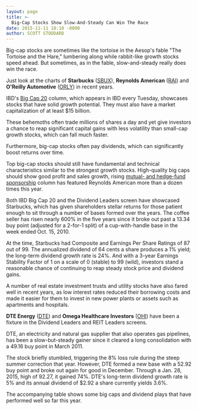 ```yaml
---
layout: page
title: >-
  Big-Cap Stocks Show Slow-And-Steady Can Win The Race
date: 2015-11-11 18:10 -0800
author: SCOTT STODDARD
---
```





Big-cap stocks are sometimes like the tortoise in the Aesop's fable "The Tortoise and the Hare," lumbering along while rabbit-like growth stocks speed ahead. But sometimes, as in the fable, slow-and-steady really does win the race.


Just look at the charts of **Starbucks** ([SBUX](https://research.investors.com/quote.aspx?symbol=SBUX)), **Reynolds American** ([RAI](https://research.investors.com/quote.aspx?symbol=RAI)) and **O'Reilly Automotive** ([ORLY](https://research.investors.com/quote.aspx?symbol=ORLY)) in recent years.


IBD's [Big Cap 20](http://news.investors.com/investing/inside-big-cap-20.htm) column, which appears in IBD every Tuesday, showcases stocks that have solid growth potential. They must also have a market capitalization of at least \$15 billion.


These behemoths often trade millions of shares a day and yet give investors a chance to reap significant capital gains with less volatility than small-cap growth stocks, which can fall much faster.


Furthermore, big-cap stocks often pay dividends, which can significantly boost returns over time.


Top big-cap stocks should still have fundamental and technical characteristics similar to the strongest growth stocks. High-quality big caps should show good profit and sales growth, rising [mutual- and hedge-fund sponsorship](http://news.investors.com/investing/the-income-investor.htm) column has featured Reynolds American more than a dozen times this year.


Both IBD Big Cap 20 and the Dividend Leaders screen have showcased Starbucks, which has given shareholders stellar returns for those patient enough to sit through a number of bases formed over the years. The coffee seller has risen nearly 600% in the five years since it broke out past a 13.34 buy point (adjusted for a 2-for-1 split) of a cup-with-handle base in the week ended Oct. 15, 2010.


At the time, Starbucks had Composite and Earnings Per Share Ratings of 87 out of 99. The annualized dividend of 64 cents a share produces a 1% yield; the long-term dividend growth rate is 24%. And with a 3-year Earnings Stability Factor of 1 on a scale of 0 (stable) to 99 (wild), investors stand a reasonable chance of continuing to reap steady stock price and dividend gains.


A number of real estate investment trusts and utility stocks have also fared well in recent years, as low interest rates reduced their borrowing costs and made it easier for them to invest in new power plants or assets such as apartments and hospitals.


**DTE Energy** ([DTE](https://research.investors.com/quote.aspx?symbol=DTE)) and **Omega Healthcare Investors** ([OHI](https://research.investors.com/quote.aspx?symbol=OHI)) have been a fixture in the Dividend Leaders and REIT Leaders screens.


DTE, an electricity and natural gas supplier that also operates gas pipelines, has been a slow-but-steady gainer since it cleared a long consolidation with a 49.16 buy point in March 2011.


The stock briefly stumbled, triggering the 8% loss rule during the steep summer correction that year. However, DTE formed a new base with a 52.92 buy point and broke out again for good in December. Through a Jan. 28, 2015, high of 92.27, it gained 74%. DTE's long-term dividend growth rate is 5% and its annual dividend of \$2.92 a share currently yields 3.6%.


The accompanying table shows some big caps and dividend plays that have performed well so far this year.




